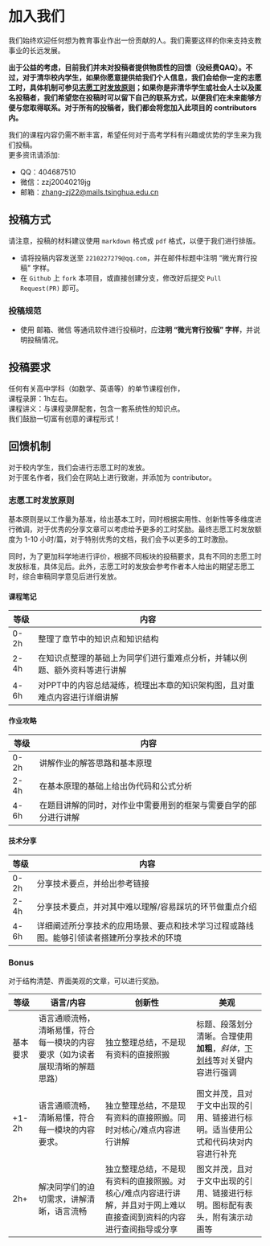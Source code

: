 # 加入我们

我们始终欢迎任何想为教育事业作出一份贡献的人。我们需要这样的你来支持支教事业的长远发展。

**出于公益的考虑，目前我们并未对投稿者提供物质性的回馈（没经费QAQ）。不过，对于清华校内学生，如果你愿意提供给我们个人信息，我们会给你一定的志愿工时，具体机制可参见[志愿工时发放原则](#志愿工时发放原则)；如果你是非清华学生或社会人士以及匿名投稿者，我们希望您在投稿时可以留下自己的联系方式，以便我们在未来能够方便与您取得联系。对于所有的投稿者，我们都会将您加入此项目的 contributors 内。**

我们的课程内容仍需不断丰富，希望任何对于高考学科有兴趣或优势的学生来为我们投稿。<br />更多资讯请添加:

- QQ：404687510
- 微信：zzj20040219jg
- 邮箱：zhang-zj22@mails.tsinghua.edu.cn

## 投稿方式

请注意，投稿的材料建议使用 `markdown` 格式或 `pdf` 格式，以便于我们进行排版。<br />

- 请将投稿内容发送至 `2210227279@qq.com`，并在邮件标题中注明 “微光育行投稿” 字样。
- 在 `Github` 上 `fork` 本项目，或直接创建分支，修改好后提交 `Pull Request(PR)` 即可。

### 投稿规范

- 使用 邮箱、微信 等通讯软件进行投稿时，应**注明 “微光育行投稿” 字样**，并说明投稿情况。

## 投稿要求

任何有关高中学科（如数学、英语等）的单节课程创作，<br />课程录屏：1h左右。<br />课程讲义：与课程录屏配套，包含一套系统性的知识点。<br />我们鼓励一切富有创意的课程形式！

## 回馈机制

对于校内学生，我们会进行志愿工时的发放。<br />对于匿名作者，我们会在网站上进行致谢，并添加为 contributor。

### 志愿工时发放原则

基本原则是以工作量为基准，给出基本工时，同时根据实用性、创新性等多维度进行微调，对于优秀的分享文章可以考虑给予更多的工时奖励。最终志愿工时发放额度为 1-10 小时/篇，对于特别优秀的文档，我们会予以更多的工时激励。

同时，为了更加科学地进行评价，根据不同板块的投稿要求，具有不同的志愿工时发放标准，具体见后。此外，志愿工时的发放会参考作者本人给出的期望志愿工时，综合审稿同学意见后进行发放。

#### 课程笔记

| 等级   | 内容                                     |
|------|----------------------------------------|
| 0-2h | 整理了章节中的知识点和知识结构                        |
| 2-4h | 在知识点整理的基础上为同学们进行重难点分析，并辅以例题、额外资料等进行讲解  |
| 4-6h | 对PPT中的内容总结凝练，梳理出本章的知识架构图，且对重难点内容进行详细讲解 |

#### 作业攻略

| 等级   | 内容                               |
|------|----------------------------------|
| 0-2h | 讲解作业的解答思路和基本原理                   |
| 2-4h | 在基本原理的基础上给出伪代码和公式分析              |
| 4-6h | 在题目讲解的同时，对作业中需要用到的框架与需要自学的部分进行讲解 |

#### 技术分享

| 等级   | 内容                                            |
|------|-----------------------------------------------|
| 0-2h | 分享技术要点，并给出参考链接                                |
| 2-4h | 分享技术要点，并对其中难以理解/容易踩坑的环节做重点介绍                  |
| 4-6h | 详细阐述所分享技术的应用场景、要点和技术学习过程或路线图。能够引领读者搭建所分享技术的环境 |

### Bonus

对于结构清楚、界面美观的文章，可以进行奖励。

| 等级    | 语言/内容                                  | 创新性                                                         | 美观                                             |
|-------|----------------------------------------|-------------------------------------------------------------|------------------------------------------------|
| 基本要求  | 语言通顺流畅，清晰易懂，符合每一模块的内容要求（如为读者展现清晰的解题思路） | 独立整理总结，不是现有资料的直接照搬                                          | 标题、段落划分清晰。合理使用**加粗**，*斜体*，<u>下划线</u>等对关键内容进行强调 |
| +1-2h | 语言通顺流畅，清晰易懂，符合每一模块的内容要求。               | 独立整理总结，不是现有资料的直接照搬。同时对核心/难点内容进行讲解                           | 图文并茂，且对于文中出现的引用、链接进行标明。适当使用公式和代码块对内容进行补充       |
| 2h+   | 解决同学们的迫切需求，讲解清晰，语言流畅                   | 独立整理总结，不是现有资料的直接照搬。对核心/难点内容进行讲解，并且对于网上难以直接查阅到资料的内容进行查阅指导或分享 | 图文并茂，且对于文中出现的引用、链接进行标明。图标配有表头，附有演示动画等          |
